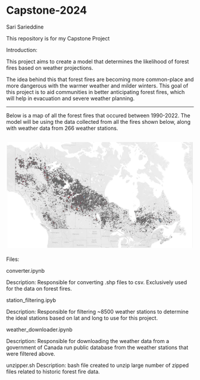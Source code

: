 # Capstone-2024
Sari Sarieddine 

This repository is for my Capstone Project

Introduction: 

This project aims to create a model that determines the likelihood of forest fires based on weather projections.


The idea behind this that forest fires are becoming more common-place and more dangerous with the warmer weather and milder winters. This goal of this project is to aid communities in better anticipating forest fires, which will help in evacuation and severe weather planning. 


---
Below is a map of all the forest fires that occured between 1990-2022. The model will be using the data collected from all the fires shown below, along with weather data from 266 weather stations.

![A topographic map of all the forestfires between 1990-2022](image.png)
---
Files: 

converter.ipynb

Description: Responsible for converting .shp files to csv. Exclusively used for the data on forest fires. 

station_filtering.ipyb

Description: Responsible for filtering ~8500 weather stations to determine the ideal stations based on lat and long to use for this project. 

weather_downloader.ipynb

Description: Responsible for downloading the weather data from a government of Canada run public database from the weather stations that were filtered above. 

unzipper.sh
Description: bash file created to unzip large number of zipped files related to historic forest fire data. 

